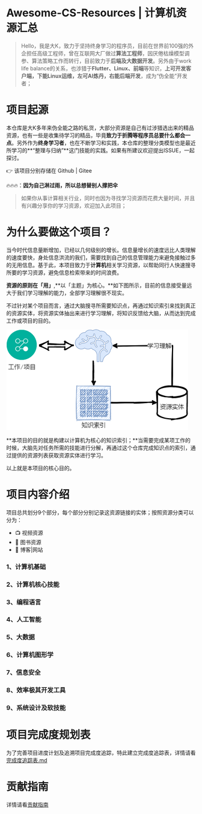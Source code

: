 # Awesome-CS-Resources | 计算机资源汇总
> Hello，我是大K，致力于坚持终身学习的程序员，目前在世界前100强的外企担任高级工程师，曾在互联网大厂做过**算法工程师**，因厌倦枯燥模型调参、算法策略工作而转行，目前致力于**后端及大数据开发**。另外由于work life balance的关系，也涉猎于**Flutter、Linux、前端**等知识，**上可开发客户端，下能Linux运维，左可AI炼丹，右能后端开发**，成为“伪全能”开发者；

# 项目起源

本仓库是大K多年来伪全能之路的私货，大部分资源是自己有过涉猎选出来的精品资源，也有一些是收集待学习的精品，毕竟**致力于折腾等程序员总要什么都会一点**。另外作为**终身学习者**，也在不断学习和实践，本仓库的整理分类模型也是最近所学习的**“整理与归纳”**这门技能的实践。如果有所建议欢迎提出ISSUE，一起探讨。

:point_right: 该项目分别存储在 Github | Gitee 

🔥🔥🔥：**因为自己淋过雨，所以总想替别人撑把伞**

> 如果你从事计算相关行业，同时也因为寻找学习资源而花费大量时间，并且有兴趣分享你的学习资源，欢迎加入此项目；

# 为什么要做这个项目？

当今时代信息量断增加，已经以几何级别的增长。信息量增长的速度远比人类理解的速度要快，身处信息洪流的我们，需要找到自己的信息管理能力来避免接触过多的无用信息。基于此，本项目致力于**计算机**相关学习资源，以帮助同行人快速搜寻所要的学习资源，避免信息检索带来的时间浪费。

**资源的原则在「用」**,**以「主题」为核心。**如下图所示，目前的信息接受量远大于我们学习理解的能力，全部学习理解很不现实。

不过针对某个项目而言，通过大脑搜寻所需要知识点，再通过知识索引来找到真正的资源实体，将资源实体抽出来进行学习理解，将知识反馈给大脑，从而达到完成工作或项目的目的。

![brain](.\DB\img\brain.png)

**本项目的目的就是构建以计算机为核心的知识索引；**当需要完成某项工作的时候，大脑先对任务所需的技能进行分解，再通过这个仓库完成知识点的索引，通过提供的资源列表获取资源实体进行学习。

以上就是本项目的核心目的。

# 项目内容介绍

项目总共划分9个部分，每个部分分别记录这资源链接的实体；按照资源分类可以分为：

- :tv: 视频资源
- :blue_book: 图书资源
- :link: 博客|网站

### 1、计算机基础

### 2、计算机核心技能

### 3、编程语言

### 4、人工智能

### 5、大数据

### 6、计算机图形学

### 7、信息安全

### 8、效率极其开发工具

### 9、系统设计及软技能



# 项目完成度规划表

为了完善项目进度计划及追溯项目完成度追踪，特此建立完成度追踪表，详情请看 [完成度追踪表.md](DB\documents\completeness_tracking.md) 



# 贡献指南

详情请看[贡献指南](./DB/documents/C)
